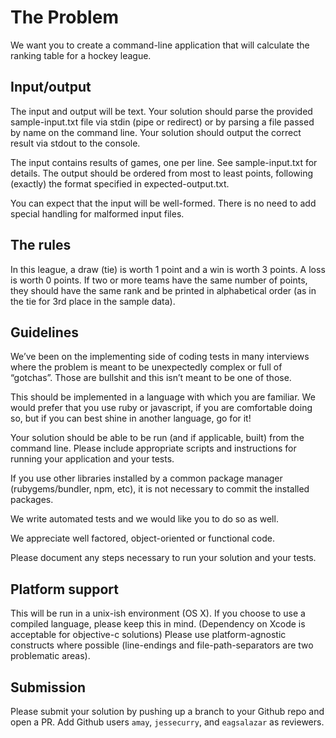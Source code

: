  The Problem
===========
We want you to create a command-line application that will calculate the
ranking table for a hockey league.

Input/output
------------
The input and output will be text. Your solution should parse the provided
sample-input.txt file via stdin (pipe or redirect) or by parsing a file passed
by name on the command line. Your solution should output the correct result via
stdout to the console.

The input contains results of games, one per line. See sample-input.txt for
details. The output should be ordered from most to least points, following
(exactly) the format specified in expected-output.txt.

You can expect that the input will be well-formed. There is no need to add
special handling for malformed input files.

The rules
---------
In this league, a draw (tie) is worth 1 point and a win is worth 3 points. A
loss is worth 0 points. If two or more teams have the same number of points,
they should have the same rank and be printed in alphabetical order (as in the
tie for 3rd place in the sample data).

Guidelines
-----------
We’ve been on the implementing side of coding tests in many interviews where the
problem is meant to be unexpectedly complex or full of “gotchas”. Those are bullshit
and this isn’t meant to be one of those.

This should be implemented in a language with which you are familiar. We would
prefer that you use ruby or javascript, if you are comfortable doing so, but if
you can best shine in another language, go for it!

Your solution should be able to be run (and if applicable, built) from the
command line. Please include appropriate scripts and instructions for
running your application and your tests.

If you use other libraries installed by a common package manager
(rubygems/bundler, npm, etc), it is not necessary to commit the
installed packages.

We write automated tests and we would like you to do so as well.

We appreciate well factored, object-oriented or functional code.

Please document any steps necessary to run your solution and your tests.

Platform support
----------------
This will be run in a unix-ish environment (OS X). If you choose to use a
compiled language, please keep this in mind. (Dependency on Xcode is acceptable
for objective-c solutions) Please use platform-agnostic constructs where
possible (line-endings and file-path-separators are two problematic areas).

Submission
----------
Please submit your solution by pushing up a branch to your Github repo and open a PR. Add Github users `amay`, `jessecurry`, and `eagsalazar` as reviewers.

